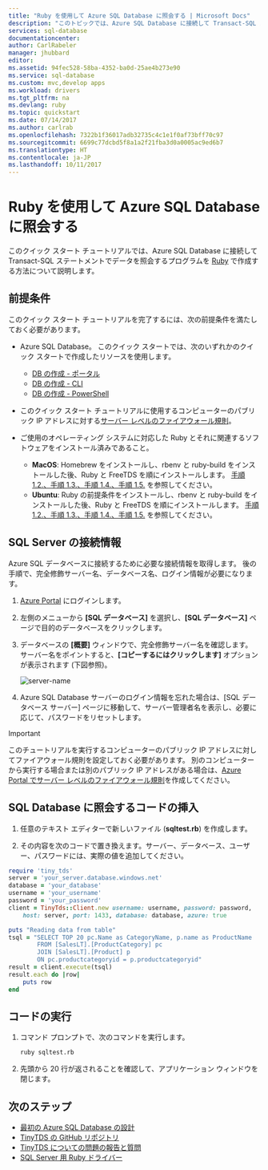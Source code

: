 ```yaml
---
title: "Ruby を使用して Azure SQL Database に照会する | Microsoft Docs"
description: "このトピックでは、Azure SQL Database に接続して Transact-SQL ステートメントでデータベースを照会するプログラムを Ruby で作成する方法について説明します。"
services: sql-database
documentationcenter: 
author: CarlRabeler
manager: jhubbard
editor: 
ms.assetid: 94fec528-58ba-4352-ba0d-25ae4b273e90
ms.service: sql-database
ms.custom: mvc,develop apps
ms.workload: drivers
ms.tgt_pltfrm: na
ms.devlang: ruby
ms.topic: quickstart
ms.date: 07/14/2017
ms.author: carlrab
ms.openlocfilehash: 7322b1f36017adb32735c4c1e1f0af73bff70c97
ms.sourcegitcommit: 6699c77dcbd5f8a1a2f21fba3d0a0005ac9ed6b7
ms.translationtype: HT
ms.contentlocale: ja-JP
ms.lasthandoff: 10/11/2017
---
```

# <a name="use-ruby-to-query-an-azure-sql-database"></a>Ruby を使用して Azure SQL Database に照会する

このクイック スタート チュートリアルでは、Azure SQL Database に接続して Transact-SQL ステートメントでデータを照会するプログラムを [Ruby](https://www.ruby-lang.org) で作成する方法について説明します。

## <a name="prerequisites"></a>前提条件

このクイック スタート チュートリアルを完了するには、次の前提条件を満たしておく必要があります。

- Azure SQL Database。 このクイック スタートでは、次のいずれかのクイック スタートで作成したリソースを使用します。 

   - [DB の作成 - ポータル](sql-database-get-started-portal.md)
   - [DB の作成 - CLI](sql-database-get-started-cli.md)
   - [DB の作成 - PowerShell](sql-database-get-started-powershell.md)

- このクイック スタート チュートリアルに使用するコンピューターのパブリック IP アドレスに対する[サーバー レベルのファイアウォール規則](sql-database-get-started-portal.md#create-a-server-level-firewall-rule)。
- ご使用のオペレーティング システムに対応した Ruby とそれに関連するソフトウェアをインストール済みであること。
    - **MacOS**: Homebrew をインストールし、rbenv と ruby-build をインストールした後、Ruby と FreeTDS を順にインストールします。 [手順 1.2.、手順 1.3.、手順 1.4.、手順 1.5.](https://www.microsoft.com/sql-server/developer-get-started/ruby/mac/) を参照してください。
    - **Ubuntu**: Ruby の前提条件をインストールし、rbenv と ruby-build をインストールした後、Ruby と FreeTDS を順にインストールします。 [手順 1.2.、手順 1.3.、手順 1.4.、手順 1.5.](https://www.microsoft.com/sql-server/developer-get-started/ruby/ubuntu/) を参照してください。

## <a name="sql-server-connection-information"></a>SQL Server の接続情報

Azure SQL データベースに接続するために必要な接続情報を取得します。 後の手順で、完全修飾サーバー名、データベース名、ログイン情報が必要になります。

1. [Azure Portal](https://portal.azure.com/) にログインします。
2. 左側のメニューから **[SQL データベース]** を選択し、**[SQL データベース]** ページで目的のデータベースをクリックします。 
3. データベースの **[概要]** ウィンドウで、完全修飾サーバー名を確認します。 サーバー名をポイントすると、**[コピーするにはクリックします]** オプションが表示されます (下図参照)。

   ![server-name](./media/sql-database-connect-query-dotnet/server-name.png) 

4. Azure SQL Database サーバーのログイン情報を忘れた場合は、[SQL データベース サーバー] ページに移動して、サーバー管理者名を表示し、必要に応じて、パスワードをリセットします。

> [!IMPORTANT]
> このチュートリアルを実行するコンピューターのパブリック IP アドレスに対してファイアウォール規則を設定しておく必要があります。 別のコンピューターから実行する場合または別のパブリック IP アドレスがある場合は、[Azure Portal でサーバー レベルのファイアウォール規則](sql-database-get-started-portal.md#create-a-server-level-firewall-rule)を作成してください。 

## <a name="insert-code-to-query-sql-database"></a>SQL Database に照会するコードの挿入

1. 任意のテキスト エディターで新しいファイル (**sqltest.rb**) を作成します。

2. その内容を次のコードで置き換えます。サーバー、データベース、ユーザー、パスワードには、実際の値を追加してください。

```ruby
require 'tiny_tds'
server = 'your_server.database.windows.net'
database = 'your_database'
username = 'your_username'
password = 'your_password'
client = TinyTds::Client.new username: username, password: password, 
    host: server, port: 1433, database: database, azure: true

puts "Reading data from table"
tsql = "SELECT TOP 20 pc.Name as CategoryName, p.name as ProductName
        FROM [SalesLT].[ProductCategory] pc
        JOIN [SalesLT].[Product] p
        ON pc.productcategoryid = p.productcategoryid"
result = client.execute(tsql)
result.each do |row|
    puts row
end
```

## <a name="run-the-code"></a>コードの実行

1. コマンド プロンプトで、次のコマンドを実行します。

   ```bash
   ruby sqltest.rb
   ```

2. 先頭から 20 行が返されることを確認して、アプリケーション ウィンドウを閉じます。


## <a name="next-steps"></a>次のステップ
- [最初の Azure SQL Database の設計](sql-database-design-first-database.md)
- [TinyTDS の GitHub リポジトリ](https://github.com/rails-sqlserver/tiny_tds)
- [TinyTDS についての問題の報告と質問](https://github.com/rails-sqlserver/tiny_tds/issues)
- [SQL Server 用 Ruby ドライバー](https://docs.microsoft.com/sql/connect/ruby/ruby-driver-for-sql-server/)
